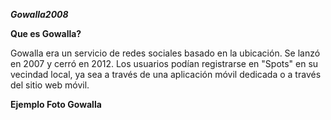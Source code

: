_**Gowalla2008**_

**Que es Gowalla?**

Gowalla era un servicio de redes sociales basado en la ubicación. Se lanzó en 2007 y cerró en 2012. Los usuarios podían registrarse en "Spots" en su vecindad local, ya sea a través de una aplicación móvil dedicada o a través del sitio web móvil.

**Ejemplo Foto Gowalla**

